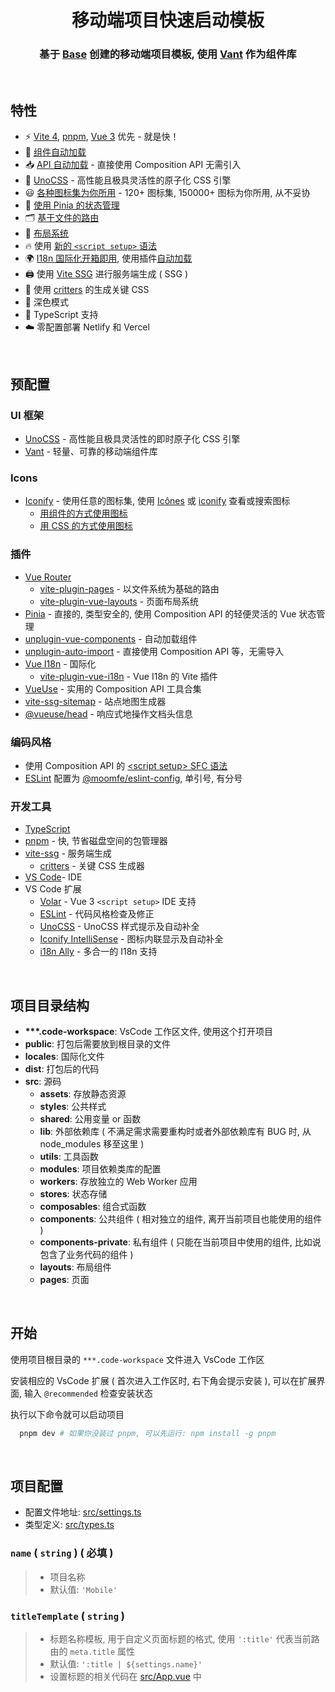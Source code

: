 <h1 align="center">移动端项目快速启动模板</h1>
<h3 align="center">基于 <a href="https://github.com/MoomFE-Starter-Template/Base">Base</a> 创建的移动端项目模板, 使用 <a href="https://vant-contrib.gitee.io/vant/#/zh-CN">Vant</a> 作为组件库</h3>

<br>

## 特性

- ⚡️ [Vite 4](https://github.com/vitejs/vite), [pnpm](https://pnpm.io), [Vue 3](https://github.com/vuejs/core) 优先 - 就是快！
- 📲 [组件自动加载](https://github.com/antfu/unplugin-vue-components)
- 📥 [API 自动加载](https://github.com/antfu/unplugin-auto-import) - 直接使用 Composition API 无需引入
- 🎨 [UnoCSS](https://github.com/unocss/unocss) - 高性能且极具灵活性的原子化 CSS 引擎
- 😃 [各种图标集为你所用](https://github.com/iconify/icon-sets) - 120+ 图标集, 150000+ 图标为你所用, 从不妥协
- 🍍 [使用 Pinia 的状态管理](https://pinia.vuejs.org)
- 🗂 [基于文件的路由](https://github.com/hannoeru/vite-plugin-pages)
- 📑 [布局系统](https://github.com/JohnCampionJr/vite-plugin-vue-layouts)
- 🔥 使用 [新的 `<script setup>` 语法](https://github.com/vuejs/rfcs/pull/227)
- 🌍 [I18n 国际化开箱即用](https://github.com/intlify/vue-i18n-next), 使用插件[自动加载](https://github.com/intlify/bundle-tools/tree/main/packages/unplugin-vue-i18n)
- 🖨 使用 [Vite SSG](https://github.com/antfu/vite-ssg) 进行服务端生成 ( SSG )
- 🦔 使用 [critters](https://github.com/GoogleChromeLabs/critters) 的生成关键 CSS
- 🌙 深色模式
- 🦾 TypeScript 支持
- ☁️ 零配置部署 Netlify 和 Vercel

<br>

## 预配置

### UI 框架
  - [UnoCSS](https://github.com/unocss/unocss) - 高性能且极具灵活性的即时原子化 CSS 引擎
  - [Vant](https://vant-contrib.gitee.io/vant/#/zh-CN) - 轻量、可靠的移动端组件库

### Icons
  - [Iconify](https://iconify.design/) - 使用任意的图标集, 使用 [Icônes](https://icones.netlify.app/) 或 [iconify](https://icon-sets.iconify.design/) 查看或搜索图标
    - [用组件的方式使用图标](https://github.com/antfu/unplugin-icons)
    - [用 CSS 的方式使用图标](https://github.com/antfu/unocss/tree/main/packages/preset-icons)

### 插件
  - [Vue Router](https://github.com/vuejs/router)
    - [vite-plugin-pages](https://github.com/hannoeru/vite-plugin-pages) - 以文件系统为基础的路由
    - [vite-plugin-vue-layouts](https://github.com/JohnCampionJr/vite-plugin-vue-layouts) - 页面布局系统
  - [Pinia](https://pinia.vuejs.org) - 直接的, 类型安全的, 使用 Composition API 的轻便灵活的 Vue 状态管理
  - [unplugin-vue-components](https://github.com/antfu/unplugin-vue-components) - 自动加载组件
  - [unplugin-auto-import](https://github.com/antfu/unplugin-auto-import) - 直接使用 Composition API 等，无需导入
  - [Vue I18n](https://github.com/intlify/vue-i18n-next) - 国际化
    - [vite-plugin-vue-i18n](https://github.com/intlify/bundle-tools/tree/main/packages/unplugin-vue-i18n) - Vue I18n 的 Vite 插件
  - [VueUse](https://github.com/antfu/vueuse) - 实用的 Composition API 工具合集
  - [vite-ssg-sitemap](https://github.com/jbaubree/vite-ssg-sitemap) - 站点地图生成器
  - [@vueuse/head](https://github.com/vueuse/head) - 响应式地操作文档头信息

### 编码风格
  - 使用 Composition API 的 [\<script setup\> SFC 语法](https://github.com/vuejs/rfcs/pull/227)
  - [ESLint](https://eslint.org/) 配置为 [@moomfe/eslint-config](https://github.com/MoomFE/eslint-config), 单引号, 有分号

### 开发工具

- [TypeScript](https://www.typescriptlang.org)
- [pnpm](https://pnpm.js.org/) - 快, 节省磁盘空间的包管理器
- [vite-ssg](https://github.com/antfu/vite-ssg) - 服务端生成
  - [critters](https://github.com/GoogleChromeLabs/critters) - 关键 CSS 生成器
- [VS Code](https://code.visualstudio.com/)- IDE
- VS Code 扩展
  - [Volar](https://marketplace.visualstudio.com/items?itemName=johnsoncodehk.volar) - Vue 3 `<script setup>` IDE 支持
  - [ESLint](https://marketplace.visualstudio.com/items?itemName=dbaeumer.vscode-eslint) - 代码风格检查及修正
  - [UnoCSS](https://marketplace.visualstudio.com/items?itemName=antfu.unocss) - UnoCSS 样式提示及自动补全
  - [Iconify IntelliSense](https://marketplace.visualstudio.com/items?itemName=antfu.iconify) - 图标内联显示及自动补全
  - [i18n Ally](https://marketplace.visualstudio.com/items?itemName=lokalise.i18n-ally) - 多合一的 I18n 支持

<br>

## 项目目录结构

- **\*\*\*.code-workspace**: VsCode 工作区文件, 使用这个打开项目
- **public**: 打包后需要放到根目录的文件
- **locales**: 国际化文件
- **dist**: 打包后的代码
- **src**: 源码
  - **assets**: 存放静态资源
  - **styles**: 公共样式
  - **shared**: 公用变量 or 函数
  - **lib**: 外部依赖库 ( 不满足需求需要重构时或者外部依赖库有 BUG 时, 从 node_modules 移至这里 )
  - **utils**: 工具函数
  - **modules**: 项目依赖类库的配置
  - **workers**: 存放独立的 Web Worker 应用
  - **stores**: 状态存储
  - **composables**: 组合式函数
  - **components**: 公共组件 ( 相对独立的组件, 离开当前项目也能使用的组件 )
  - **components-private**: 私有组件 ( 只能在当前项目中使用的组件, 比如说包含了业务代码的组件 )
  - **layouts**: 布局组件
  - **pages**: 页面

<br>

## 开始

使用项目根目录的 `***.code-workspace` 文件进入 VsCode 工作区

安装相应的 VsCode 扩展 ( 首次进入工作区时, 右下角会提示安装 ), 可以在扩展界面, 输入 `@recommended` 检查安装状态

执行以下命令就可以启动项目

```bash
  pnpm dev # 如果你没装过 pnpm, 可以先运行: npm install -g pnpm
```

<br>

## 项目配置

  - 配置文件地址: [src/settings.ts](./src/settings.ts)
  - 类型定义: [src/types.ts](./src/types.ts)

### `name` ( `string` ) ( 必填 )

> - 项目名称
> - 默认值: `'Mobile'`

### `titleTemplate` ( `string` )

> - 标题名称模板, 用于自定义页面标题的格式, 使用 `':title'` 代表当前路由的 `meta.title` 属性
> - 默认值: `':title | ${settings.name}'`
> - 设置标题的相关代码在 [src/App.vue](./src/App.vue) 中
